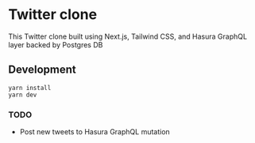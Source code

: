 # Twitter clone

This Twitter clone built using Next.js, Tailwind CSS, and Hasura GraphQL layer backed by Postgres DB  

## Development

```
yarn install
yarn dev
```

### TODO 
- Post new tweets to Hasura GraphQL mutation 
